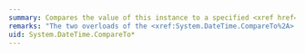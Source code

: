 ```yaml
---
summary: Compares the value of this instance to a specified <xref href="System.DateTime"></xref> value and indicates whether this instance is earlier than, the same as, or later than the specified <xref href="System.DateTime"></xref> value.
remarks: "The two overloads of the <xref:System.DateTime.CompareTo%2A> method return a signed number that indicates the relative value of this instance and the `value` argument, as shown in the following table.  \n  \n|Value|Description|  \n|-----------|-----------------|  \n|Less than zero|This instance is earlier than `value`.|  \n|Zero|This instance is the same as `value`.|  \n|Greater than zero|This instance is later than `value`.|"
uid: System.DateTime.CompareTo*
---
```

